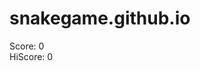 # snakegame.github.io
<!DOCTYPE html>
<html lang="en">
<head>
    <meta charset="UTF-8">
    <meta http-equiv="X-UA-Compatible" content="IE=edge">
    <meta name="viewport" content="width=device-width, initial-scale=1.0">
    <title>SnakeMania - Ek Gaming Katha</title>
    <link rel="stylesheet" href="css/style.css">
</head>
<body>
    <div class="body">
        <div id="scoreBox">Score: 0</div>
        <div id="hiscoreBox">HiScore: 0</div>
        <div id="board"></div>
    </div>
</body>
<script src="js/index.js"></script>
</html>
